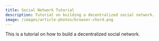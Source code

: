 ```yaml
---
title: Social Network Tutorial
description: Tutorial on building a decentralized social network.
image: /images/article-photos/browser-chord.png
---
```


This is a tutorial on how to build a decentralized social network.